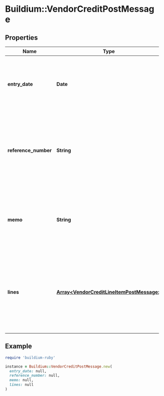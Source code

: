 # Buildium::VendorCreditPostMessage

## Properties

| Name | Type | Description | Notes |
| ---- | ---- | ----------- | ----- |
| **entry_date** | **Date** | Date the vendor credit was made. The date must be formatted as YYYY-MM-DD. |  |
| **reference_number** | **String** | The invoice or reference number that the vendor assigned to the credit. The value cannot exceed 40 characters. | [optional] |
| **memo** | **String** | Memo associated with the vendor credit, if applicable. The value cannot exceed 40 characters. | [optional] |
| **lines** | [**Array&lt;VendorCreditLineItemPostMessage&gt;**](VendorCreditLineItemPostMessage.md) | A collection of line items associated with the vendor credit. At least one line item is required and cannot exceed 100 line items. |  |

## Example

```ruby
require 'buildium-ruby'

instance = Buildium::VendorCreditPostMessage.new(
  entry_date: null,
  reference_number: null,
  memo: null,
  lines: null
)
```

